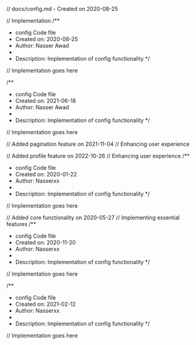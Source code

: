 // docs/config.md - Created on 2020-08-25

// Implementation
/**
 * config Code file
 * Created on: 2020-08-25
 * Author: Nasser Awad
 *
 * Description: Implementation of config functionality
 */
 
// Implementation goes here

/**
 * config Code file
 * Created on: 2021-06-18
 * Author: Nasser Awad
 *
 * Description: Implementation of config functionality
 */
 
// Implementation goes here


// Added pagination feature on 2021-11-04
// Enhancing user experience

// Added profile feature on 2022-10-26
// Enhancing user experience
/**
 * config Code file
 * Created on: 2020-01-22
 * Author: Nasserxx
 *
 * Description: Implementation of config functionality
 */
 
// Implementation goes here


// Added core functionality on 2020-05-27
// Implementing essential features
/**
 * config Code file
 * Created on: 2020-11-20
 * Author: Nasserxx
 *
 * Description: Implementation of config functionality
 */
 
// Implementation goes here

/**
 * config Code file
 * Created on: 2021-02-12
 * Author: Nasserxx
 *
 * Description: Implementation of config functionality
 */
 
// Implementation goes here

